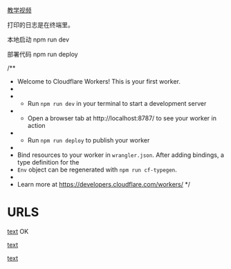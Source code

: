 [教学视频](https://www.youtube.com/watch?v=2BfZO_LT6jA&t=134s)

打印的日志是在终端里。

本地启动 npm run dev

部署代码 npm run deploy

/**
 * Welcome to Cloudflare Workers! This is your first worker.
 *
 * - Run `npm run dev` in your terminal to start a development server
 * - Open a browser tab at http://localhost:8787/ to see your worker in action
 * - Run `npm run deploy` to publish your worker
 *
 * Bind resources to your worker in `wrangler.json`. After adding bindings, a type definition for the
 * `Env` object can be regenerated with `npm run cf-typegen`.
 *
 * Learn more at https://developers.cloudflare.com/workers/
 */

# URLS

[text](http://127.0.0.1:8787/?word=air)  OK 

[text](https://cros-proxyer.eniru2016.workers.dev/?word=air) 

[text](https://cn.bing.com/dict/search?q=air)
